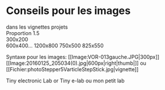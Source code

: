 # Conseils pour les images #
dans les vignettes projets  
Proportion 1.5  
300x200  
600x400...
1200x800
750x500
825x550

Syntaxe pour les images:
[[Image:VOR-013gauche.JPG|300px]]
[[Image:20160125_205034(0).jpg|600px|right|thumb|]]
ou
[[Fichier:photoStepper5VarticleStepStick.jpg|vignette]]

Tiny electronic Lab or Tiny e-lab ou mon petit lab